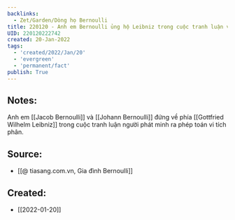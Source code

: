 ```yaml
---
backlinks:
  - Zet/Garden/Dòng họ Bernoulli
title: 220120 - Anh em Bernoulli ủng hộ Leibniz trong cuộc tranh luận với Newton về vi tích phân
UID: 220120222742
created: 20-Jan-2022
tags:
  - 'created/2022/Jan/20'
  - 'evergreen'
  - 'permanent/fact'
publish: True
---
```

## Notes:
Anh em [[Jacob Bernoulli]] và [[Johann Bernoulli]] đứng về phía [[Gottfried Wilhelm Leibniz]] trong cuộc tranh luận người phát minh ra phép toán vi tích phân.

## Source:
- [[@ tiasang.com.vn, Gia đình Bernoulli]]


## Created:
- [[2022-01-20]]
